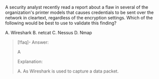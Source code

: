 
A security analyst recently read a report about a flaw in several of the organization's printer models that causes credentials to be sent over the network in cleartext, regardless of the encryption settings. Which of the following would be best to use to validate this finding? 

A. Wireshark 
B. netcat 
C. Nessus 
D. Nmap

> [!faq]- Answer: 
> 
> A 
> 
> Explanation: 
> 
> A. As Wireshark is used to capture a data packet.
